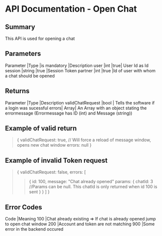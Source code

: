 # API Documentation - Open Chat

## Summary

This API is used for opening a chat

## Parameters

Parameter |Type |is mandatory |Description
user |int |true| User Id as Id
session |string |true |Session Token
partner |int |true |Id of user with whom a chat should be opened

## Returns

Parameter |Type |Description
validChatRequest |bool | Tells the software if a login was sucessful
errors| Array| An Array with an object stating the errormessage (Errormessage has ID (int) and Message (string))

## Example of valid return

> {
> validChatRequest: true, // Will force a reload of message window, opens new chat window
> errors: null
> }

## Example of invalid Token request

> {
> validChatRequest: false,
> errors: [
>
> > {
> > id: 100,
> > message: "Chat already opened"
> > params: {
> > chatId: 3 //Params can be null. This chatId is only returned when id 100 is sent
> > }
> > }
> > ]
> > }

## Error Codes

Code |Meaning
100 |Chat already existing => If chat is already opened jump to open chat window
200 |Account and token are not matching
900 |Some error in the backend occured

